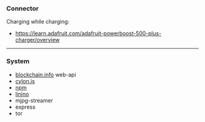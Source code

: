 
### Connector
Charging while charging:
- https://learn.adafruit.com/adafruit-powerboost-500-plus-charger/overview
***

### System
- [blockchain.info](https://blockchain.info/api) web-api
- [cylon.js](http://cylonjs.com/)
- [npm](http://npmjs.com)
- [linino](http://linino.org)
- mjpg-streamer
- express
- tor
